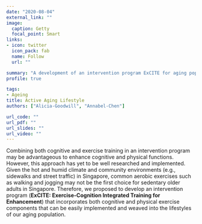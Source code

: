 ```yaml
---
date: "2020-08-04"
external_link: ""
image:
  caption: Getty
  focal_point: Smart
links:
- icon: twitter
  icon_pack: fab
  name: Follow
  url: ""

summary: "A development of an intervention program ExCITE for aging population."
profile: true

tags:
- Ageing
title: Active Aging Lifestyle
authors: ["Alicia-Goodwill", "Annabel-Chen"]

url_code: ""
url_pdf: ""
url_slides: ""
url_video: ""
---
```

Combining both cognitive and exercise training in an intervention program may be advantageous to enhance cognitive and physical functions.
However, this approach has yet to be well researched and implemented. Given the hot and humid climate and community environments (e.g., sidewalks and street traffic) in Singapore, common aerobic exercises such as walking and jogging may not be the first choice for sedentary older adults in Singapore. 
Therefore, we proposed to develop an intervention program (**ExCITE: Exercise-Cognition Integrated Training for Enhancement**) that incorporates both cognitive and physical exercise components that can be easily implemented and weaved into the lifestyles of our aging population. 
